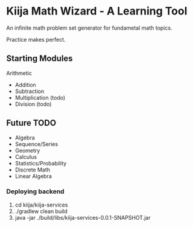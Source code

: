 # Kiija Math Wizard - A Learning Tool
An infinite math problem set generator for fundametal math topics.

Practice makes perfect. 

## Starting Modules
Arithmetic
* Addition
* Subtraction
* Multiplication (todo)
* Division (todo)

## Future TODO
* Algebra
* Sequence/Series
* Geometry
* Calculus
* Statistics/Probability
* Discrete Math
* Linear Algebra

### Deploying backend
1. cd kiija/kiija-services
2. ./gradlew clean build
3. java -jar ./build/libs/kiija-services-0.0.1-SNAPSHOT.jar